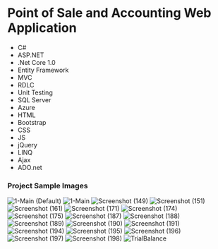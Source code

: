 # Point of Sale and Accounting Web Application

* C# 
* ASP.NET
* .Net Core 1.0
* Entity Framework
* MVC
* RDLC 
* Unit Testing
* SQL Server 
* Azure 
* HTML 
* Bootstrap
* CSS 
* JS 
* jQuery
* LINQ 
* Ajax 
* ADO.net


### Project Sample Images

![1-Main (Default)](https://user-images.githubusercontent.com/31726780/56282502-a872a480-610f-11e9-9a9f-12e37419359e.png)
![1-Main](https://user-images.githubusercontent.com/31726780/56282503-a872a480-610f-11e9-95a7-d42af7d486a8.png)
![Screenshot (149)](https://user-images.githubusercontent.com/31726780/56282529-ab6d9500-610f-11e9-8307-02467d8ad45b.png)
![Screenshot (151)](https://user-images.githubusercontent.com/31726780/56282530-ab6d9500-610f-11e9-8ec8-921702130206.png)
![Screenshot (161)](https://user-images.githubusercontent.com/31726780/56282531-ab6d9500-610f-11e9-9fc6-07d25ea477a1.png)
![Screenshot (171)](https://user-images.githubusercontent.com/31726780/56282532-ab6d9500-610f-11e9-951c-7edb022a80c2.png)
![Screenshot (174)](https://user-images.githubusercontent.com/31726780/56282533-ab6d9500-610f-11e9-99f0-a77875d09c4a.png)
![Screenshot (175)](https://user-images.githubusercontent.com/31726780/56282534-ab6d9500-610f-11e9-842c-ea5f950ec5d6.png)
![Screenshot (187)](https://user-images.githubusercontent.com/31726780/56282535-ac062b80-610f-11e9-8c0a-4a8667b53f17.png)
![Screenshot (188)](https://user-images.githubusercontent.com/31726780/56282536-ac062b80-610f-11e9-8572-cdc94cefd7d9.png)
![Screenshot (189)](https://user-images.githubusercontent.com/31726780/56282537-ac062b80-610f-11e9-8576-5c5d1635b5e0.png)
![Screenshot (190)](https://user-images.githubusercontent.com/31726780/56282538-ac062b80-610f-11e9-9f4c-1cac627c3092.png)
![Screenshot (191)](https://user-images.githubusercontent.com/31726780/56282539-ac062b80-610f-11e9-9db8-24f27ce5d689.png)
![Screenshot (194)](https://user-images.githubusercontent.com/31726780/56282540-ac9ec200-610f-11e9-8dab-332273c68c06.png)
![Screenshot (195)](https://user-images.githubusercontent.com/31726780/56282541-ac9ec200-610f-11e9-9fd5-d329a8b322fa.png)
![Screenshot (196)](https://user-images.githubusercontent.com/31726780/56282542-ac9ec200-610f-11e9-8d2e-43f0ef6cf5f2.png)
![Screenshot (197)](https://user-images.githubusercontent.com/31726780/56282543-ac9ec200-610f-11e9-8cba-e220907a185c.png)
![Screenshot (198)](https://user-images.githubusercontent.com/31726780/56282544-ac9ec200-610f-11e9-98e3-9193a510a72f.png)
![TrialBalance](https://user-images.githubusercontent.com/31726780/56282545-ad375880-610f-11e9-8944-087117477396.png)


